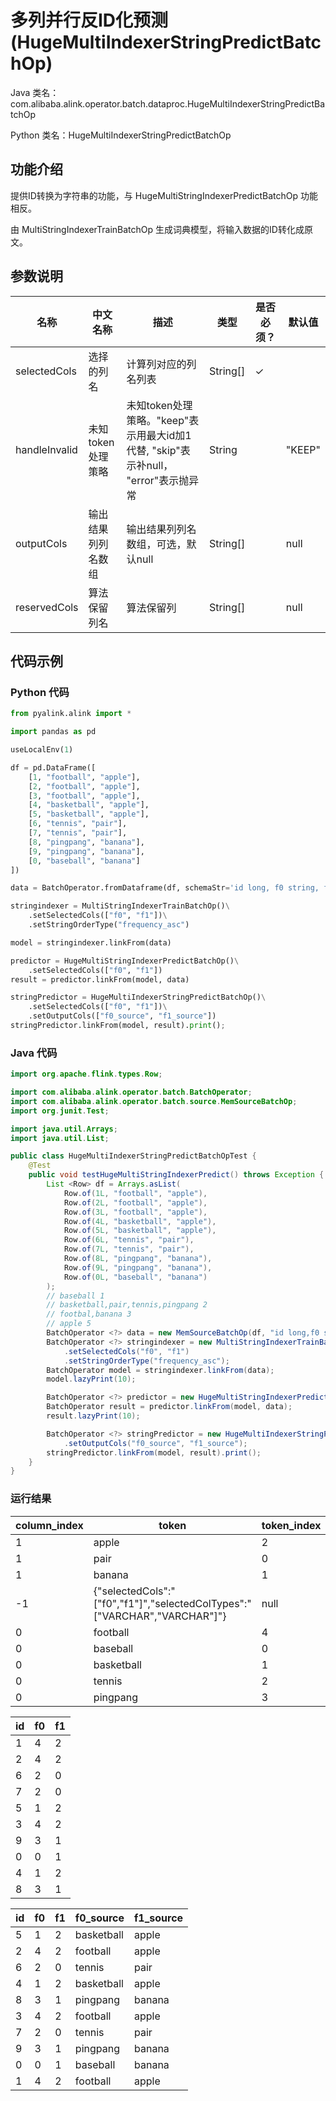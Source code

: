 # 多列并行反ID化预测 (HugeMultiIndexerStringPredictBatchOp)
Java 类名：com.alibaba.alink.operator.batch.dataproc.HugeMultiIndexerStringPredictBatchOp

Python 类名：HugeMultiIndexerStringPredictBatchOp


## 功能介绍
提供ID转换为字符串的功能，与 HugeMultiStringIndexerPredictBatchOp 功能相反。

由 MultiStringIndexerTrainBatchOp 生成词典模型，将输入数据的ID转化成原文。

## 参数说明

| 名称 | 中文名称 | 描述 | 类型 | 是否必须？ | 默认值 |
| --- | --- | --- | --- | --- | --- |
| selectedCols | 选择的列名 | 计算列对应的列名列表 | String[] | ✓ |  |
| handleInvalid | 未知token处理策略 | 未知token处理策略。"keep"表示用最大id加1代替, "skip"表示补null， "error"表示抛异常 | String |  | "KEEP" |
| outputCols | 输出结果列列名数组 | 输出结果列列名数组，可选，默认null | String[] |  | null |
| reservedCols | 算法保留列名 | 算法保留列 | String[] |  | null |


## 代码示例
### Python 代码
```python
from pyalink.alink import *

import pandas as pd

useLocalEnv(1)

df = pd.DataFrame([
    [1, "football", "apple"],
    [2, "football", "apple"],
    [3, "football", "apple"],
    [4, "basketball", "apple"],
    [5, "basketball", "apple"],
    [6, "tennis", "pair"],
    [7, "tennis", "pair"],
    [8, "pingpang", "banana"],
    [9, "pingpang", "banana"],
    [0, "baseball", "banana"]
])

data = BatchOperator.fromDataframe(df, schemaStr='id long, f0 string, f1 string')

stringindexer = MultiStringIndexerTrainBatchOp()\
    .setSelectedCols(["f0", "f1"])\
    .setStringOrderType("frequency_asc")

model = stringindexer.linkFrom(data)

predictor = HugeMultiStringIndexerPredictBatchOp()\
    .setSelectedCols(["f0", "f1"])
result = predictor.linkFrom(model, data)

stringPredictor = HugeMultiIndexerStringPredictBatchOp()\
    .setSelectedCols(["f0", "f1"])\
    .setOutputCols(["f0_source", "f1_source"])
stringPredictor.linkFrom(model, result).print();
```
### Java 代码
```java
import org.apache.flink.types.Row;

import com.alibaba.alink.operator.batch.BatchOperator;
import com.alibaba.alink.operator.batch.source.MemSourceBatchOp;
import org.junit.Test;

import java.util.Arrays;
import java.util.List;

public class HugeMultiIndexerStringPredictBatchOpTest {
	@Test
	public void testHugeMultiStringIndexerPredict() throws Exception {
		List <Row> df = Arrays.asList(
			Row.of(1L, "football", "apple"),
			Row.of(2L, "football", "apple"),
			Row.of(3L, "football", "apple"),
			Row.of(4L, "basketball", "apple"),
			Row.of(5L, "basketball", "apple"),
			Row.of(6L, "tennis", "pair"),
			Row.of(7L, "tennis", "pair"),
			Row.of(8L, "pingpang", "banana"),
			Row.of(9L, "pingpang", "banana"),
			Row.of(0L, "baseball", "banana")
		);
		// baseball 1
		// basketball,pair,tennis,pingpang 2
		// footbal,banana 3
		// apple 5
		BatchOperator <?> data = new MemSourceBatchOp(df, "id long,f0 string,f1 string");
		BatchOperator <?> stringindexer = new MultiStringIndexerTrainBatchOp()
			.setSelectedCols("f0", "f1")
			.setStringOrderType("frequency_asc");
		BatchOperator model = stringindexer.linkFrom(data);
		model.lazyPrint(10);

		BatchOperator <?> predictor = new HugeMultiStringIndexerPredictBatchOp().setSelectedCols("f0", "f1");
		BatchOperator result = predictor.linkFrom(model, data);
		result.lazyPrint(10);

		BatchOperator <?> stringPredictor = new HugeMultiIndexerStringPredictBatchOp().setSelectedCols("f0", "f1")
			.setOutputCols("f0_source", "f1_source");
		stringPredictor.linkFrom(model, result).print();
	}
}
```

### 运行结果
column_index|token|token_index
------------|-----|-----------
1|apple|2
1|pair|0
1|banana|1
-1|{"selectedCols":"[\"f0\",\"f1\"]","selectedColTypes":"[\"VARCHAR\",\"VARCHAR\"]"}|null
0|football|4
0|baseball|0
0|basketball|1
0|tennis|2
0|pingpang|3

id|f0|f1
---|---|---
1|4|2
2|4|2
6|2|0
7|2|0
5|1|2
3|4|2
9|3|1
0|0|1
4|1|2
8|3|1

id|f0|f1|f0_source|f1_source
---|---|---|---------|---------
5|1|2|basketball|apple
2|4|2|football|apple
6|2|0|tennis|pair
4|1|2|basketball|apple
8|3|1|pingpang|banana
3|4|2|football|apple
7|2|0|tennis|pair
9|3|1|pingpang|banana
0|0|1|baseball|banana
1|4|2|football|apple
